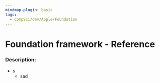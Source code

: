 ```yaml
---
mindmap-plugin: basic
tags:
  - CompSci/dev/Apple/Foundation
---
```

# Foundation framework - Reference
### Description:
- s
	- sad
